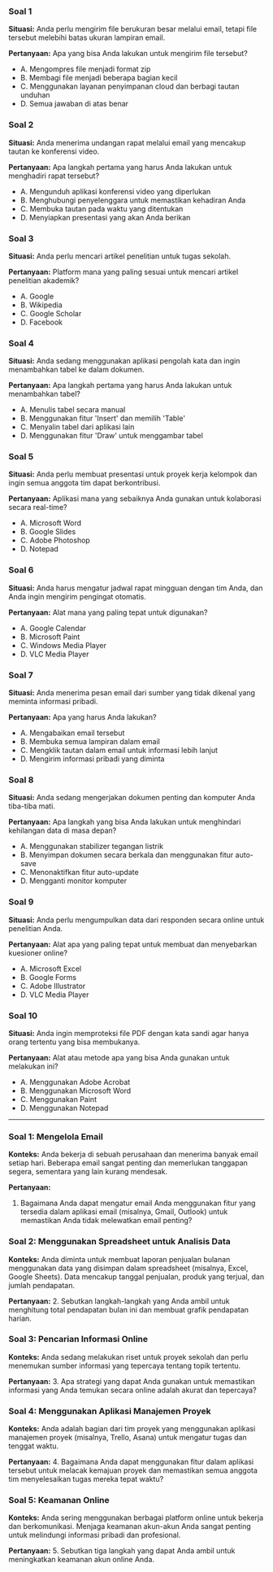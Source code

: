 ### Soal 1
**Situasi:** Anda perlu mengirim file berukuran besar melalui email, tetapi file tersebut melebihi batas ukuran lampiran email. 

**Pertanyaan:** Apa yang bisa Anda lakukan untuk mengirim file tersebut?
- A. Mengompres file menjadi format zip
- B. Membagi file menjadi beberapa bagian kecil
- C. Menggunakan layanan penyimpanan cloud dan berbagi tautan unduhan
- D. Semua jawaban di atas benar

### Soal 2
**Situasi:** Anda menerima undangan rapat melalui email yang mencakup tautan ke konferensi video.

**Pertanyaan:** Apa langkah pertama yang harus Anda lakukan untuk menghadiri rapat tersebut?
- A. Mengunduh aplikasi konferensi video yang diperlukan
- B. Menghubungi penyelenggara untuk memastikan kehadiran Anda
- C. Membuka tautan pada waktu yang ditentukan
- D. Menyiapkan presentasi yang akan Anda berikan

### Soal 3
**Situasi:** Anda perlu mencari artikel penelitian untuk tugas sekolah.

**Pertanyaan:** Platform mana yang paling sesuai untuk mencari artikel penelitian akademik?
- A. Google
- B. Wikipedia
- C. Google Scholar
- D. Facebook

### Soal 4
**Situasi:** Anda sedang menggunakan aplikasi pengolah kata dan ingin menambahkan tabel ke dalam dokumen.

**Pertanyaan:** Apa langkah pertama yang harus Anda lakukan untuk menambahkan tabel?
- A. Menulis tabel secara manual
- B. Menggunakan fitur 'Insert' dan memilih 'Table'
- C. Menyalin tabel dari aplikasi lain
- D. Menggunakan fitur 'Draw' untuk menggambar tabel

### Soal 5
**Situasi:** Anda perlu membuat presentasi untuk proyek kerja kelompok dan ingin semua anggota tim dapat berkontribusi.

**Pertanyaan:** Aplikasi mana yang sebaiknya Anda gunakan untuk kolaborasi secara real-time?
- A. Microsoft Word
- B. Google Slides
- C. Adobe Photoshop
- D. Notepad

### Soal 6
**Situasi:** Anda harus mengatur jadwal rapat mingguan dengan tim Anda, dan Anda ingin mengirim pengingat otomatis.

**Pertanyaan:** Alat mana yang paling tepat untuk digunakan?
- A. Google Calendar
- B. Microsoft Paint
- C. Windows Media Player
- D. VLC Media Player

### Soal 7
**Situasi:** Anda menerima pesan email dari sumber yang tidak dikenal yang meminta informasi pribadi.

**Pertanyaan:** Apa yang harus Anda lakukan?
- A. Mengabaikan email tersebut
- B. Membuka semua lampiran dalam email
- C. Mengklik tautan dalam email untuk informasi lebih lanjut
- D. Mengirim informasi pribadi yang diminta

### Soal 8
**Situasi:** Anda sedang mengerjakan dokumen penting dan komputer Anda tiba-tiba mati. 

**Pertanyaan:** Apa langkah yang bisa Anda lakukan untuk menghindari kehilangan data di masa depan?
- A. Menggunakan stabilizer tegangan listrik
- B. Menyimpan dokumen secara berkala dan menggunakan fitur auto-save
- C. Menonaktifkan fitur auto-update
- D. Mengganti monitor komputer

### Soal 9
**Situasi:** Anda perlu mengumpulkan data dari responden secara online untuk penelitian Anda.

**Pertanyaan:** Alat apa yang paling tepat untuk membuat dan menyebarkan kuesioner online?
- A. Microsoft Excel
- B. Google Forms
- C. Adobe Illustrator
- D. VLC Media Player

### Soal 10
**Situasi:** Anda ingin memproteksi file PDF dengan kata sandi agar hanya orang tertentu yang bisa membukanya.

**Pertanyaan:** Alat atau metode apa yang bisa Anda gunakan untuk melakukan ini?
- A. Menggunakan Adobe Acrobat
- B. Menggunakan Microsoft Word
- C. Menggunakan Paint
- D. Menggunakan Notepad

---

### Soal 1: Mengelola Email

**Konteks:**
Anda bekerja di sebuah perusahaan dan menerima banyak email setiap hari. Beberapa email sangat penting dan memerlukan tanggapan segera, sementara yang lain kurang mendesak.

**Pertanyaan:**
1. Bagaimana Anda dapat mengatur email Anda menggunakan fitur yang tersedia dalam aplikasi email (misalnya, Gmail, Outlook) untuk memastikan Anda tidak melewatkan email penting?

### Soal 2: Menggunakan Spreadsheet untuk Analisis Data

**Konteks:**
Anda diminta untuk membuat laporan penjualan bulanan menggunakan data yang disimpan dalam spreadsheet (misalnya, Excel, Google Sheets). Data mencakup tanggal penjualan, produk yang terjual, dan jumlah pendapatan.

**Pertanyaan:**
2. Sebutkan langkah-langkah yang Anda ambil untuk menghitung total pendapatan bulan ini dan membuat grafik pendapatan harian.

### Soal 3: Pencarian Informasi Online

**Konteks:**
Anda sedang melakukan riset untuk proyek sekolah dan perlu menemukan sumber informasi yang tepercaya tentang topik tertentu.

**Pertanyaan:**
3. Apa strategi yang dapat Anda gunakan untuk memastikan informasi yang Anda temukan secara online adalah akurat dan tepercaya?

### Soal 4: Menggunakan Aplikasi Manajemen Proyek

**Konteks:**
Anda adalah bagian dari tim proyek yang menggunakan aplikasi manajemen proyek (misalnya, Trello, Asana) untuk mengatur tugas dan tenggat waktu.

**Pertanyaan:**
4. Bagaimana Anda dapat menggunakan fitur dalam aplikasi tersebut untuk melacak kemajuan proyek dan memastikan semua anggota tim menyelesaikan tugas mereka tepat waktu?

### Soal 5: Keamanan Online

**Konteks:**
Anda sering menggunakan berbagai platform online untuk bekerja dan berkomunikasi. Menjaga keamanan akun-akun Anda sangat penting untuk melindungi informasi pribadi dan profesional.

**Pertanyaan:**
5. Sebutkan tiga langkah yang dapat Anda ambil untuk meningkatkan keamanan akun online Anda.
